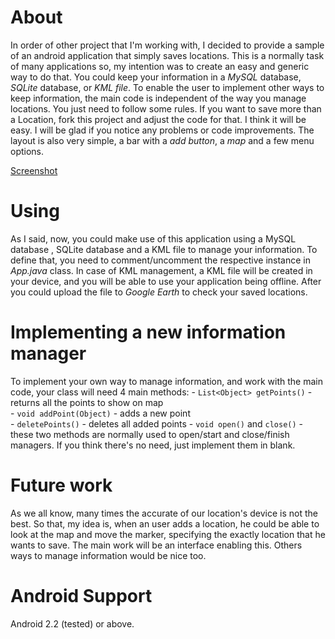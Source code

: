 About
========================
In order of other project that I'm working with, I decided to provide a sample of an android application that simply saves locations. This is a normally task of many applications so, my intention was to create an easy and generic way to do that. You could keep your information in a *MySQL* database, *SQLite* database, or *KML file*. 
To enable the user to implement other ways to keep information, the main code is independent of the way you manage locations. You just need to follow some rules.
If you want to save more than a Location, fork this project and adjust the code for that. I think it will be easy. I will be glad if you notice any problems or code improvements.
The layout is also very simple, a bar with a *add button*, a *map* and a few menu options.

[Screenshot](LocationsPicker/raw/master/ss/activity.png)

Using
========================
As I said, now, you could make use of this application using a MySQL database , SQLite database and a KML file to manage your information. To define that, you need to comment/uncomment the respective instance in *App.java* class.
In case of KML management, a KML file will be created in your device, and you will be able to use your application being offline. After you could upload the file to *Google Earth* to check your saved locations.

Implementing a new information manager
========================
To implement your own way to manage information, and work with the main code, your class will need 4 main methods:
	- `List<Object> getPoints()` - returns all the points to show on map	
	- `void addPoint(Object)` - adds a new point	
	- `deletePoints()` - deletes all added points
	- `void open()` and `close()` - these two methods are normally used to open/start and close/finish managers. If you think there's no need, just implement them in blank.
	
Future work
========================
As we all know, many times the accurate of our location's device is not the best. So that, my idea is, when an user adds a location, he could be able to look at the map and move the marker, specifying the exactly location that he wants to save. The main work will be an interface enabling this.
Others ways to manage information would be nice too.
	
Android Support
========================
Android 2.2 (tested) or above.
